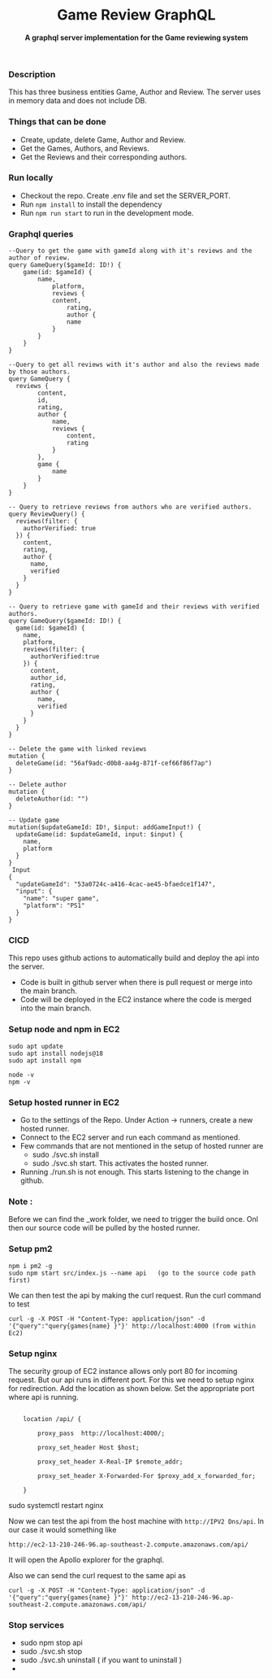 <h1 align="center"> Game Review GraphQL </h1>
<p align="center">
 <b>A graphql server implementation for the Game reviewing system</b>
</p>
<br>

### Description
This has three business entities Game, Author and Review. The server uses in memory data and does not include DB.

### Things that can be done
* Create, update, delete Game, Author and Review.
* Get the Games, Authors, and Reviews.
* Get the Reviews and their corresponding authors.

### Run locally

* Checkout the repo. Create .env file and set the SERVER_PORT.
* Run ```npm install``` to install the dependency
* Run ```npm run start``` to run in the development mode.

### Graphql queries

```
--Query to get the game with gameId along with it's reviews and the author of review.
query GameQuery($gameId: ID!) {
    game(id: $gameId) {
        name,
            platform,
            reviews {
            content,
                rating,
                author {
                name
            }
        }
    }
}
```

```
--Query to get all reviews with it's author and also the reviews made by those authors.
query GameQuery {
  reviews {
        content,
        id,
        rating,
        author {
            name,
            reviews {
                content,
                rating
            }
        },
        game {
            name
        }
    }
}
```

```
-- Query to retrieve reviews from authors who are verified authors.
query ReviewQuery() {
  reviews(filter: {
    authorVerified: true
  }) {
    content,
    rating,
    author {
      name,
      verified
    }
  }
}
```

```
-- Query to retrieve game with gameId and their reviews with verified authors.
query GameQuery($gameId: ID!) {
  game(id: $gameId) {
    name,
    platform,
    reviews(filter: {
      authorVerified:true
    }) {
      content,
      author_id,
      rating,
      author {
        name,
        verified
      }
    }
  }
}
```

```
-- Delete the game with linked reviews
mutation {
  deleteGame(id: "56af9adc-d0b8-aa4g-871f-cef66f86f7ap") 
}

-- Delete author
mutation {
  deleteAuthor(id: "")
}

-- Update game
mutation($updateGameId: ID!, $input: addGameInput!) {
  updateGame(id: $updateGameId, input: $input) {
    name,
    platform
  } 
}
 Input 
{
  "updateGameId": "53a0724c-a416-4cac-ae45-bfaedce1f147",
  "input": {
    "name": "super game",
    "platform": "PS1"
  }
}
```

### CICD
This repo uses github actions to automatically build and deploy the api into the server. 
- Code is built in github server when there is pull request or merge into the main branch.
- Code will be deployed in the EC2 instance where the code is merged into the main branch.

### Setup node and npm in EC2
```
sudo apt update
sudo apt install nodejs@18
sudo apt install npm

node -v
npm -v

```
### Setup hosted runner in EC2

* Go to the settings of the Repo. Under Action -> runners, create a new hosted runner.
* Connect to the EC2 server and run each command as mentioned.
* Few commands that are not mentioned in the setup of hosted runner are
   * sudo ./svc.sh install
   * sudo ./svc.sh start. This activates the hosted runner.
* Running ./run.sh is not enough. This starts listening to the change in github.

### Note :
Before we can find the _work folder, we need to trigger the build once. Onl then our source code will be pulled by the hosted runner.

### Setup pm2
```
npm i pm2 -g
sudo npm start src/index.js --name api   (go to the source code path first) 
```
We can then test the api by making the curl request. Run the curl command to test

```
curl -g -X POST -H "Content-Type: application/json" -d '{"query":"query{games{name} }"}' http://localhost:4000 (from within Ec2)
```

### Setup nginx
The security group of EC2 instance allows only port 80 for incoming request. But our api runs in different port. For this we need to setup nginx for redirection. Add the location as shown below. Set the appropriate port where api is running.

```

    location /api/ {

        proxy_pass  http://localhost:4000/;

        proxy_set_header Host $host;

        proxy_set_header X-Real-IP $remote_addr;

        proxy_set_header X-Forwarded-For $proxy_add_x_forwarded_for;

    }
```
sudo systemctl restart nginx

Now we can test the api from the host machine with `http://IPV2 Dns/api`. In our case it would something like 
```
http://ec2-13-210-246-96.ap-southeast-2.compute.amazonaws.com/api/
```
It will open the Apollo explorer for the graphql.

Also we can send the curl request to the same api as
```
curl -g -X POST -H "Content-Type: application/json" -d '{"query":"query{games{name} }"}' http://ec2-13-210-246-96.ap-southeast-2.compute.amazonaws.com/api/
```

### Stop services
- sudo npm stop api
- sudo ./svc.sh stop
- sudo ./svc.sh uninstall ( if you want to uninstall )
- 


